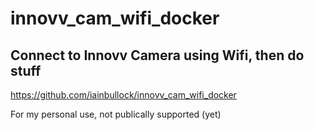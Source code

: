 # innovv_cam_wifi_docker
## Connect to Innovv Camera using Wifi, then do stuff

https://github.com/iainbullock/innovv_cam_wifi_docker

For my personal use, not publically supported (yet)
